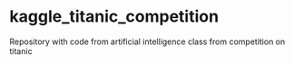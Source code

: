 # kaggle_titanic_competition
Repository with code from artificial intelligence class from competition on titanic
